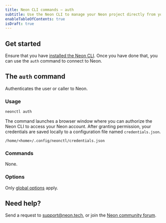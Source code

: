 ```yaml
---
title: Neon CLI commands — auth
subtitle: Use the Neon CLI to manage your Neon project directly from your terminal
enableTableOfContents: true
isDraft: true
---
```


## Get started

Ensure that you have [installed the Neon CLI](../neon-cli/get-started). Once you have done that, you can use the `auth` command to connect to Neon.

## The `auth` command

Authenticates the user or caller to Neon.

### Usage

```bash
neonctl auth
```

The command launches a browser window where you can authorize the Neon CLI to access your Neon account. After granting permission, your credentials are saved locally to a configuration file named `credentials.json`.

```text
/home/<home>/.config/neonctl/credentials.json
```

### Commands

None.

### Options

Only [global options](../reference/neon-cli/global-options) apply.

## Need help?

Send a request to [support@neon.tech](mailto:support@neon.tech), or join the [Neon community forum](https://community.neon.tech/).
